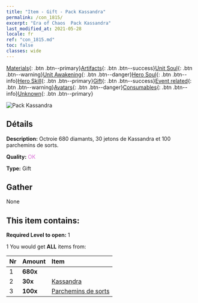 ```yaml
---
title: "Item - Gift - Pack Kassandra"
permalink: /con_1815/
excerpt: "Era of Chaos  Pack Kassandra"
last_modified_at: 2021-05-28
locale: fr
ref: "con_1815.md"
toc: false
classes: wide
---
```

 [Materials](/ItemsFR/){: .btn .btn--primary}[Artifacts](/ItemsFR/Artifacts/){: .btn .btn--success}[Unit Soul](/ItemsFR/UnitSoul/){: .btn .btn--warning}[Unit Awakening](/ItemsFR/UnitAwakening/){: .btn .btn--danger}[Hero Soul](/ItemsFR/HeroSoul/){: .btn .btn--info}[Hero Skill](/ItemsFR/HeroSkill/){: .btn .btn--primary}[Gift](/ItemsFR/Gift/){: .btn .btn--success}[Event related](/ItemsFR/Events/){: .btn .btn--warning}[Avatars](/ItemsFR/Avatars/){: .btn .btn--danger}[Consumables](/ItemsFR/Consumables/){: .btn .btn--info}[Unknown](/ItemsFR/Unknown/){: .btn .btn--primary}

 ![Pack Kassandra](/images/t/i_907437.png)

## Détails
 **Description:** Octroie 680 diamants, 30 jetons de Kassandra et 100 parchemins de sorts.

 **Quality:** <span style="color: #DA70D6">OK</span>

 **Type:** Gift

## Gather

  None

## This item contains:

 **Required Level to open:** 1

 1 You would get **ALL** items  from:

  | Nr | Amount |     Item    |
  |:---|:-------|:------------|
  | 1 |  **680x** | <i class="fas fa-gem"/> |  | 
  | 2 |  **30x** | [Kassandra](/ItemsFR/her_399/) |  | 
  | 3 |  **100x** | [Parchemins de sorts](/ItemsFR/con_694/) |  | 
